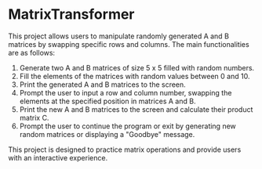 # MatrixTransformer

This project allows users to manipulate randomly generated A and B matrices by swapping specific rows and columns. The main functionalities are as follows:

1. Generate two A and B matrices of size 5 x 5 filled with random numbers.
2. Fill the elements of the matrices with random values between 0 and 10.
3. Print the generated A and B matrices to the screen.
4. Prompt the user to input a row and column number, swapping the elements at the specified position in matrices A and B.
5. Print the new A and B matrices to the screen and calculate their product matrix C.
6. Prompt the user to continue the program or exit by generating new random matrices or displaying a "Goodbye" message.

This project is designed to practice matrix operations and provide users with an interactive experience.
